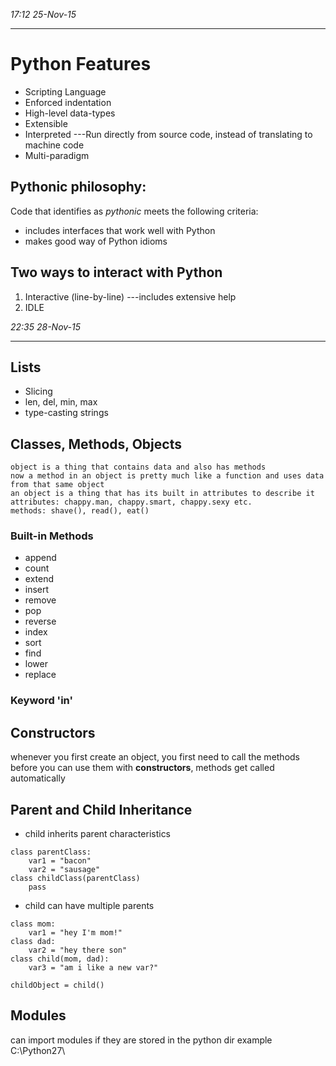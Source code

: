 *17:12 25-Nov-15*
___
# Python Features
* Scripting Language
* Enforced indentation
* High-level data-types
* Extensible
* Interpreted
---Run directly from source code, instead of translating to machine code
* Multi-paradigm

## Pythonic philosophy:
Code that identifies as *pythonic* meets the following criteria:
* includes interfaces that work well with Python
* makes good way of Python idioms

## Two ways to interact with Python
1. Interactive (line-by-line)
---includes extensive help
2. IDLE


*22:35 28-Nov-15*
___
## Lists
* Slicing
* len, del, min, max
* type-casting strings

## Classes, Methods, Objects
```
object is a thing that contains data and also has methods
now a method in an object is pretty much like a function and uses data from that same object
an object is a thing that has its built in attributes to describe it
attributes: chappy.man, chappy.smart, chappy.sexy etc.
methods: shave(), read(), eat()
```
### Built-in Methods
* append
* count
* extend
* insert
* remove
* pop
* reverse
* index
* sort
* find
* lower
* replace

### Keyword 'in'

## Constructors
whenever you first create an object, you first need to call the methods before you can use them
with **constructors**, methods get called automatically

## Parent and Child Inheritance
* child inherits parent characteristics
```
class parentClass:
	var1 = "bacon"
	var2 = "sausage"
class childClass(parentClass)
	pass
```
* child can have multiple parents
```
class mom:
    var1 = "hey I'm mom!"
class dad:
    var2 = "hey there son"
class child(mom, dad):
    var3 = "am i like a new var?"
    
childObject = child()
```

## Modules
can import modules if they are stored in the python dir
example C:\Python27\


